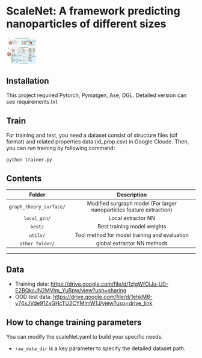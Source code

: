 # ScaleNet: A framework predicting nanoparticles of different sizes

<img src=".\paper_fig\Figure2.jpg" style="zoom:8%;" />

## Installation

This project required Pytorch, Pymatgen, Ase, DGL. Detailed version can see requirements.txt

## Train

For training and test, you need a dataset consist of structure files (cif format) and related properties data (id_prop.csv) in Google Cloude. Then, you can run training by following command:
```
python trainer.py
```

## Contents

|  Folder  |                         Description                         |
|          :------:          | :---------------------------------------------------------: |
|  `graph_theory_surface/`   |  Modified surgraph model (For larger nanoparticles feature extraction)  |
|  `local_gcn/`              |  Local extractor NN                                                     |
|  `best/`                   |  Best training model weights                                            |
|  `utils/`                  |  Tool method for model training and evaluation                          |
|  `other folder/`           |  global extractor NN methods                                            |


---

## Data

- Training data: https://drive.google.com/file/d/1zlgWfOiJu-U0-E2BQkcJN2MVIm_YuBpw/view?usp=sharing 
- OOD test data: https://drive.google.com/file/d/1ehkM8-v74xJVde91ZxGHcTU2CYMlmW1J/view?usp=drive_link

## How to change training parameters

You can modify the scaleNet.yaml to build your specific needs.
- `raw_data_dir` is a key parameter to specify the detailed dataset path.

